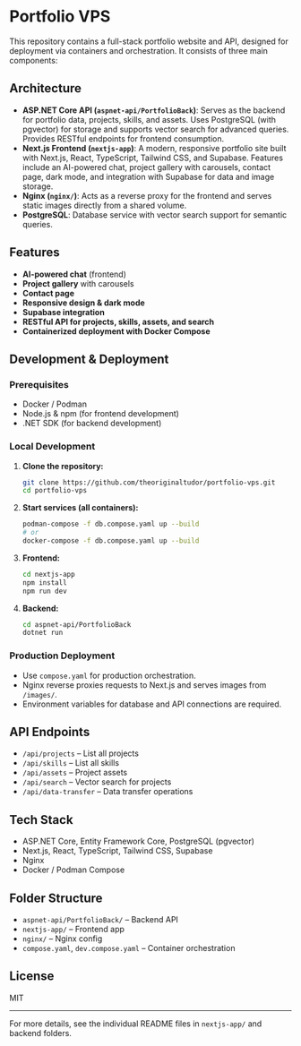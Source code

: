 # Portfolio VPS

This repository contains a full-stack portfolio website and API, designed for deployment via containers and orchestration. It consists of three main components:

## Architecture

- **ASP.NET Core API (`aspnet-api/PortfolioBack`)**: Serves as the backend for portfolio data, projects, skills, and assets. Uses PostgreSQL (with pgvector) for storage and supports vector search for advanced queries. Provides RESTful endpoints for frontend consumption.
- **Next.js Frontend (`nextjs-app`)**: A modern, responsive portfolio site built with Next.js, React, TypeScript, Tailwind CSS, and Supabase. Features include an AI-powered chat, project gallery with carousels, contact page, dark mode, and integration with Supabase for data and image storage.
- **Nginx (`nginx/`)**: Acts as a reverse proxy for the frontend and serves static images directly from a shared volume.
- **PostgreSQL**: Database service with vector search support for semantic queries.

## Features

- **AI-powered chat** (frontend)
- **Project gallery** with carousels
- **Contact page**
- **Responsive design & dark mode**
- **Supabase integration**
- **RESTful API for projects, skills, assets, and search**
- **Containerized deployment with Docker Compose**

## Development & Deployment

### Prerequisites
- Docker / Podman
- Node.js & npm (for frontend development)
- .NET SDK (for backend development)

### Local Development

1. **Clone the repository:**
   ```zsh
   git clone https://github.com/theoriginaltudor/portfolio-vps.git
   cd portfolio-vps
   ```
2. **Start services (all containers):**
   ```zsh
   podman-compose -f db.compose.yaml up --build
   # or
   docker-compose -f db.compose.yaml up --build
   ```
3. **Frontend:**
   ```zsh
   cd nextjs-app
   npm install
   npm run dev
   ```
4. **Backend:**
   ```zsh
   cd aspnet-api/PortfolioBack
   dotnet run
   ```

### Production Deployment
- Use `compose.yaml` for production orchestration.
- Nginx reverse proxies requests to Next.js and serves images from `/images/`.
- Environment variables for database and API connections are required.

## API Endpoints

- `/api/projects` – List all projects
- `/api/skills` – List all skills
- `/api/assets` – Project assets
- `/api/search` – Vector search for projects
- `/api/data-transfer` – Data transfer operations

## Tech Stack
- ASP.NET Core, Entity Framework Core, PostgreSQL (pgvector)
- Next.js, React, TypeScript, Tailwind CSS, Supabase
- Nginx
- Docker / Podman Compose

## Folder Structure
- `aspnet-api/PortfolioBack/` – Backend API
- `nextjs-app/` – Frontend app
- `nginx/` – Nginx config
- `compose.yaml`, `dev.compose.yaml` – Container orchestration

## License
MIT

---
For more details, see the individual README files in `nextjs-app/` and backend folders.
